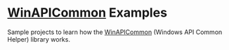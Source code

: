 # [WinAPICommon](https://github.com/AlpCanNalbant/WinAPICommon.git) Examples

Sample projects to learn how the [WinAPICommon](https://github.com/AlpCanNalbant/WinAPICommon.git) (Windows API Common Helper) library works.
